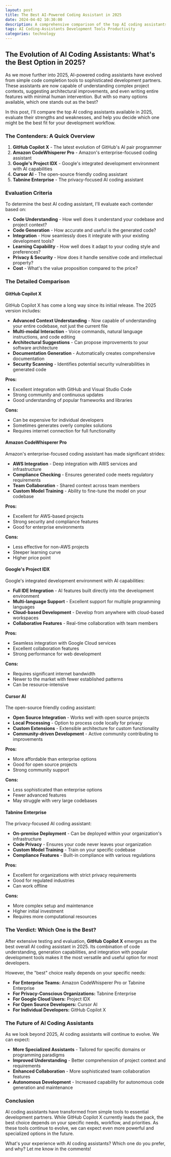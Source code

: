```yaml
---
layout: post
title: The Best AI-Powered Coding Assistant in 2025
date: 2024-04-02 10:30:00
description: A comprehensive comparison of the top AI coding assistants available in 2025, their features, and how they're transforming software development.
tags: AI Coding-Assistants Development Tools Productivity
categories: technology
---
```


## The Evolution of AI Coding Assistants: What's the Best Option in 2025?

As we move further into 2025, AI-powered coding assistants have evolved from simple code completion tools to sophisticated development partners. These assistants are now capable of understanding complex project contexts, suggesting architectural improvements, and even writing entire features with minimal human intervention. But with so many options available, which one stands out as the best?

In this post, I'll compare the top AI coding assistants available in 2025, evaluate their strengths and weaknesses, and help you decide which one might be the best fit for your development workflow.

### The Contenders: A Quick Overview

1. **GitHub Copilot X** - The latest evolution of GitHub's AI pair programmer
2. **Amazon CodeWhisperer Pro** - Amazon's enterprise-focused coding assistant
3. **Google's Project IDX** - Google's integrated development environment with AI capabilities
4. **Cursor AI** - The open-source friendly coding assistant
5. **Tabnine Enterprise** - The privacy-focused AI coding assistant

### Evaluation Criteria

To determine the best AI coding assistant, I'll evaluate each contender based on:

* **Code Understanding** - How well does it understand your codebase and project context?
* **Code Generation** - How accurate and useful is the generated code?
* **Integration** - How seamlessly does it integrate with your existing development tools?
* **Learning Capability** - How well does it adapt to your coding style and preferences?
* **Privacy & Security** - How does it handle sensitive code and intellectual property?
* **Cost** - What's the value proposition compared to the price?

### The Detailed Comparison

#### GitHub Copilot X

GitHub Copilot X has come a long way since its initial release. The 2025 version includes:

* **Advanced Context Understanding** - Now capable of understanding your entire codebase, not just the current file
* **Multi-modal Interaction** - Voice commands, natural language instructions, and code editing
* **Architectural Suggestions** - Can propose improvements to your software architecture
* **Documentation Generation** - Automatically creates comprehensive documentation
* **Security Scanning** - Identifies potential security vulnerabilities in generated code

**Pros:**
* Excellent integration with GitHub and Visual Studio Code
* Strong community and continuous updates
* Good understanding of popular frameworks and libraries

**Cons:**
* Can be expensive for individual developers
* Sometimes generates overly complex solutions
* Requires internet connection for full functionality

#### Amazon CodeWhisperer Pro

Amazon's enterprise-focused coding assistant has made significant strides:

* **AWS Integration** - Deep integration with AWS services and infrastructure
* **Compliance Checking** - Ensures generated code meets regulatory requirements
* **Team Collaboration** - Shared context across team members
* **Custom Model Training** - Ability to fine-tune the model on your codebase

**Pros:**
* Excellent for AWS-based projects
* Strong security and compliance features
* Good for enterprise environments

**Cons:**
* Less effective for non-AWS projects
* Steeper learning curve
* Higher price point

#### Google's Project IDX

Google's integrated development environment with AI capabilities:

* **Full IDE Integration** - AI features built directly into the development environment
* **Multi-language Support** - Excellent support for multiple programming languages
* **Cloud-based Development** - Develop from anywhere with cloud-based workspaces
* **Collaborative Features** - Real-time collaboration with team members

**Pros:**
* Seamless integration with Google Cloud services
* Excellent collaboration features
* Strong performance for web development

**Cons:**
* Requires significant internet bandwidth
* Newer to the market with fewer established patterns
* Can be resource-intensive

#### Cursor AI

The open-source friendly coding assistant:

* **Open Source Integration** - Works well with open source projects
* **Local Processing** - Option to process code locally for privacy
* **Custom Extensions** - Extensible architecture for custom functionality
* **Community-driven Development** - Active community contributing to improvements

**Pros:**
* More affordable than enterprise options
* Good for open source projects
* Strong community support

**Cons:**
* Less sophisticated than enterprise options
* Fewer advanced features
* May struggle with very large codebases

#### Tabnine Enterprise

The privacy-focused AI coding assistant:

* **On-premise Deployment** - Can be deployed within your organization's infrastructure
* **Code Privacy** - Ensures your code never leaves your organization
* **Custom Model Training** - Train on your specific codebase
* **Compliance Features** - Built-in compliance with various regulations

**Pros:**
* Excellent for organizations with strict privacy requirements
* Good for regulated industries
* Can work offline

**Cons:**
* More complex setup and maintenance
* Higher initial investment
* Requires more computational resources

### The Verdict: Which One is the Best?

After extensive testing and evaluation, **GitHub Copilot X** emerges as the best overall AI coding assistant in 2025. Its combination of code understanding, generation capabilities, and integration with popular development tools makes it the most versatile and useful option for most developers.

However, the "best" choice really depends on your specific needs:

* **For Enterprise Teams:** Amazon CodeWhisperer Pro or Tabnine Enterprise
* **For Privacy-Conscious Organizations:** Tabnine Enterprise
* **For Google Cloud Users:** Project IDX
* **For Open Source Developers:** Cursor AI
* **For Individual Developers:** GitHub Copilot X

### The Future of AI Coding Assistants

As we look beyond 2025, AI coding assistants will continue to evolve. We can expect:

* **More Specialized Assistants** - Tailored for specific domains or programming paradigms
* **Improved Understanding** - Better comprehension of project context and requirements
* **Enhanced Collaboration** - More sophisticated team collaboration features
* **Autonomous Development** - Increased capability for autonomous code generation and maintenance

### Conclusion

AI coding assistants have transformed from simple tools to essential development partners. While GitHub Copilot X currently leads the pack, the best choice depends on your specific needs, workflow, and priorities. As these tools continue to evolve, we can expect even more powerful and specialized options in the future.

What's your experience with AI coding assistants? Which one do you prefer, and why? Let me know in the comments! 